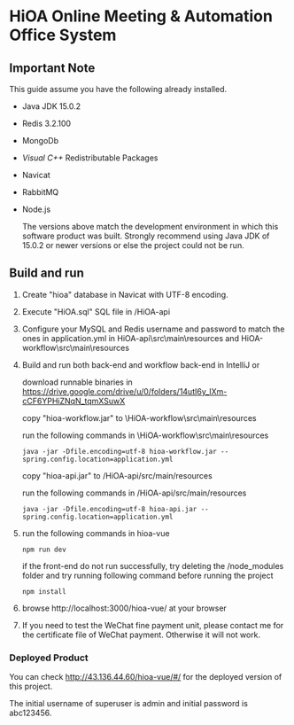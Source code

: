 # HiOA Online Meeting & Automation Office System

## Important Note

This guide assume you have the following already installed.

- Java JDK 15.0.2 

- Redis 3.2.100

- MongoDb

- *Visual C++* Redistributable Packages

- Navicat

- RabbitMQ

- Node.js

  The versions above match the development environment in which this software product was built. Strongly recommend using Java JDK of 15.0.2 or newer versions or else the project could not be run. 

## Build and run

1. Create "hioa" database in Navicat with UTF-8 encoding.

2. Execute "HiOA.sql" SQL file in /HiOA-api 

3. Configure your MySQL and Redis username and password to match the ones in application.yml in HiOA-api\src\main\resources and HiOA-workflow\src\main\resources

4. Build and run both back-end and workflow back-end in IntelliJ or 

   download runnable binaries in https://drive.google.com/drive/u/0/folders/14utI6y_IXm-cCF6YPHiZNqN_tqmXSuwX 

   copy "hioa-workflow.jar" to \HiOA-workflow\src\main\resources

   run the following commands in \HiOA-workflow\src\main\resources

   ```
   java -jar -Dfile.encoding=utf-8 hioa-workflow.jar --spring.config.location=application.yml
   ```

   copy "hioa-api.jar" to /HiOA-api/src/main/resources

   run the following commands in /HiOA-api/src/main/resources

   ```
   java -jar -Dfile.encoding=utf-8 hioa-api.jar --spring.config.location=application.yml
   ```

5. run the following commands in hioa-vue

   ```
   npm run dev
   ```

    if the front-end do not run successfully, try deleting the /node_modules folder and try running following command before running the project

   ```
   npm install
   ```

6. browse http://localhost:3000/hioa-vue/ at your browser

7. If you need to test the WeChat fine payment unit, please contact me for the certificate file of WeChat payment. Otherwise it will not work.

### Deployed Product

You can check http://43.136.44.60/hioa-vue/#/ for the deployed version of this project.

The initial username of superuser is admin and initial password is abc123456.

